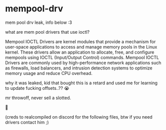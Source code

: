 # mempool-drv
mem pool drv leak, info below :3 

what are mem pool drivers that use ioctl?

Mempool IOCTL Drivers are kernel modules that provide a mechanism for user-space applications to access and manage memory pools in the Linux kernel. These drivers allow an application to allocate, free, and configure mempools using IOCTL (Input/Output Control) commands. Mempool IOCTL Drivers are commonly used by high-performance network applications such as firewalls, load balancers, and intrusion detection systems to optimize memory usage and reduce CPU overhead.

why it was leaked, kid that bought this is a retard and used me for learning to update fucking offsets..?? 😭

mr throwoff, never sell a slotted. 

:clown_face:

(creds to realcompiled on discord for the following files, btw if you need drivers contact him ;)
